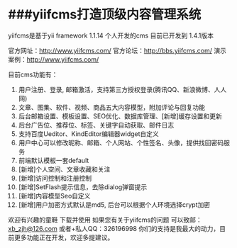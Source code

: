 ###yiifcms打造顶级内容管理系统
======

yiifcms是基于yii framework 1.1.14 个人开发的cms  目前已开发到 1.4.1版本

官方网址：http://www.yiifcms.com/
官方论坛：http://bbs.yiifcms.com/
演示案例：http://www.yiifcms.com/

目前cms功能有：
   1. 用户注册、登录, 邮箱激活，支持第三方授权登录(腾讯QQ、新浪微博、人人网)
   2. 文章、图集、软件、视频、商品五大内容模型，附加评论与回复功能
   3. 后台邮箱设置、模板设置、SEO优化、数据库管理、[新增]缓存设置和更新
   4. 后台广告位、推荐位、标签、关键字自动获取、邮件日志
   5. 支持百度Ueditor、KindEditor编辑器widget自定义
   6. 用户中心可以修改昵称、邮箱、个人网站、个性签名、头像，提供找回密码服务
   7. 前端默认模板一套default 
   8. [新增]个人空间、文章收藏和关注
   9. [新增]访问控制和注册控制
   10. [新增]SetFlash提示信息，去除dialog弹窗提示
   11. [新增]内容模型Seo自定义
   12. [新增]用户加密方式默认是md5, 后台可以根据个人环境选择crypt加密

欢迎有兴趣的童鞋 下载并使用 如果您有关于yiifcms的问题 可以致邮：xb_zjh@126.com  或者+私人QQ：326196998
你们的支持是我最大的动力，目前更多功能正在开发，欢迎多提建议。
